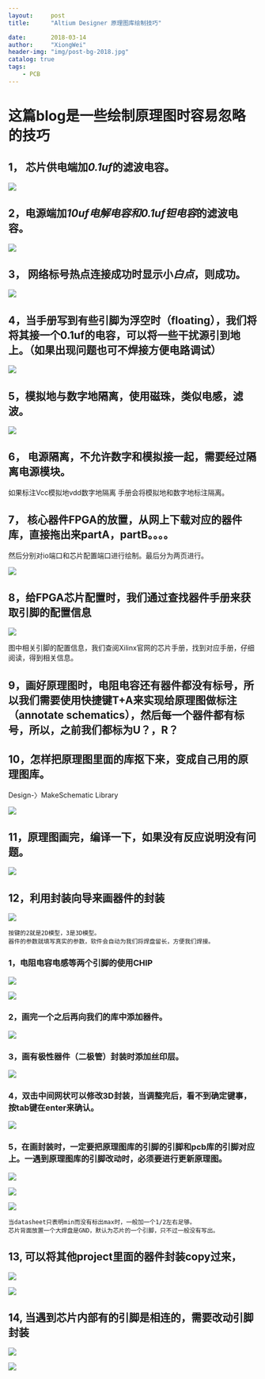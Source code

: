 ```yaml
---
layout:     post
title:      "Altium Designer 原理图库绘制技巧"

date:       2018-03-14
author:     "XiongWei"
header-img: "img/post-bg-2018.jpg"
catalog: true
tags:
    - PCB
---
```

#  这篇blog是一些绘制原理图时容易忽略的技巧

## 1，	芯片供电端加*0.1uf*的滤波电容。
![](http://githubblogpic.oss-cn-huhehaote.aliyuncs.com/2018-03-14/11.png)


## 2，电源端加*10uf电解电容和0.1uf钽电容*的滤波电容。

![](http://githubblogpic.oss-cn-huhehaote.aliyuncs.com/2018-03-14/12.png)

## 3，	网络标号热点连接成功时显示小*白点*，则成功。

![](http://githubblogpic.oss-cn-huhehaote.aliyuncs.com/2018-03-14/13.png)


## 4，当手册写到有些引脚为浮空时（floating），我们将将其接一个0.1uf的电容，可以将一些干扰源引到地上。（如果出现问题也可不焊接方便电路调试）

![](http://githubblogpic.oss-cn-huhehaote.aliyuncs.com/2018-03-14/14.png)

## 5，模拟地与数字地隔离，使用磁珠，类似电感，滤波。

![](http://githubblogpic.oss-cn-huhehaote.aliyuncs.com/2018-03-14/15.png)

## 6，	电源隔离，不允许数字和模拟接一起，需要经过隔离电源模块。
如果标注Vcc模拟地vdd数字地隔离
手册会将模拟地和数字地标注隔离。

## 7，	核心器件FPGA的放置，从网上下载对应的器件库，直接拖出来partA，partB。。。。
然后分别对io端口和芯片配置端口进行绘制。最后分为两页进行。

![](http://githubblogpic.oss-cn-huhehaote.aliyuncs.com/2018-03-14/16.png)

## 8，给FPGA芯片配置时，我们通过查找器件手册来获取引脚的配置信息

![](http://githubblogpic.oss-cn-huhehaote.aliyuncs.com/2018-03-14/17.png)

图中相关引脚的配置信息，我们查阅Xilinx官网的芯片手册，找到对应手册，仔细阅读，得到相关信息。

## 9，画好原理图时，电阻电容还有器件都没有标号，所以我们需要使用快捷键T+A来实现给原理图做标注（annotate schematics），然后每一个器件都有标号，所以，之前我们都标为U？，R？

## 10，怎样把原理图里面的库抠下来，变成自己用的原理图库。

Design-〉MakeSchematic Library

![](http://githubblogpic.oss-cn-huhehaote.aliyuncs.com/2018-03-14/18.png)

## 11，原理图画完，编译一下，如果没有反应说明没有问题。

![](http://githubblogpic.oss-cn-huhehaote.aliyuncs.com/2018-03-14/19.png)


## 12，利用封装向导来画器件的封装

![](http://githubblogpic.oss-cn-huhehaote.aliyuncs.com/2018-03-14/20.png)

	按键的2就是2D模型，3是3D模型。
	器件的参数就填写真实的参数，软件会自动为我们将焊盘留长，方便我们焊接。

### 1，电阻电容电感等两个引脚的使用CHIP 

![](http://githubblogpic.oss-cn-huhehaote.aliyuncs.com/2018-03-14/21.png)


![](http://githubblogpic.oss-cn-huhehaote.aliyuncs.com/2018-03-14/22.png)


### 2，画完一个之后再向我们的库中添加器件。

![](http://githubblogpic.oss-cn-huhehaote.aliyuncs.com/2018-03-14/23.png)


### 3，画有极性器件（二极管）封装时添加丝印层。

![](http://githubblogpic.oss-cn-huhehaote.aliyuncs.com/2018-03-14/24.png)

### 4，双击中间网状可以修改3D封装，当调整完后，看不到确定键事，按tab键在enter来确认。

![](http://githubblogpic.oss-cn-huhehaote.aliyuncs.com/2018-03-14/25.png)

### 5，在画封装时，一定要把原理图库的引脚的引脚和pcb库的引脚对应上。一遇到原理图库的引脚改动时，必须要进行更新原理图。

![](http://githubblogpic.oss-cn-huhehaote.aliyuncs.com/2018-03-14/26.png)

![](http://githubblogpic.oss-cn-huhehaote.aliyuncs.com/2018-03-14/27.png)

![](http://githubblogpic.oss-cn-huhehaote.aliyuncs.com/2018-03-14/28.png)

	当datasheet只表明min而没有标出max时，一般加一个1/2左右足够。
	芯片背面放置一个大焊盘是GND，默认为芯片的一个引脚，只不过一般没有写出。


## 13, 可以将其他project里面的器件封装copy过来，

![](http://githubblogpic.oss-cn-huhehaote.aliyuncs.com/2018-03-14/29.png)

![](http://githubblogpic.oss-cn-huhehaote.aliyuncs.com/2018-03-14/30.png)

## 14, 当遇到芯片内部有的引脚是相连的，需要改动引脚封装

![](http://githubblogpic.oss-cn-huhehaote.aliyuncs.com/2018-03-14/31.png)

![](http://githubblogpic.oss-cn-huhehaote.aliyuncs.com/2018-03-14/32.png)